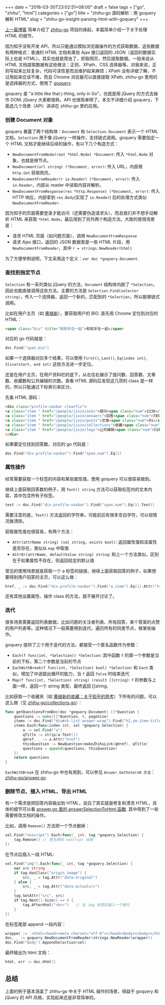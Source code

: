 +++
date = "2016-03-30T23:02:51+08:00"
draft = false
tags = ["go", "zhihu", "html"]
categories = ["go"]
title = "zhihu-go 源码解析：用 goquery 解析 HTML"
slug = "zhihu-go-insight-parsing-html-with-goquery"
+++

[上一篇博客](/posts/2016/03/zhihu-go/) 简单介绍了 [zhihu-go](https://github.com/DeanThompson/zhihu-go) 项目的缘起，本篇简单介绍一下关于处理 HTML 的细节。

因为知乎没有开发 API，所以只能通过模拟浏览器操作的方式获取数据，这些数据有两种格式：普通的 HTML 文档和某些 Ajax 接口返回的 JSON（返回的数据实际上也是 HTML）。其实也就是爬虫了，抓取网页，然后提取数据。一般来说从 HTML 文档提取数据有这些做法：正则、XPath、CSS 选择器等。对我来说，正则写起来比较复杂，代码可读性差而且维护起来麻烦；XPath 没有详细了解，不过用起来应该不难，而且 Chrome 浏览器可以直接提取 XPath. zhihu-go 里用的是选择器的方式，使用了 [goquery](https://github.com/PuerkitoBio/goquery).

goquery 是 "a little like that j-thing, only in Go"，也就是用 jQuery 的方式去操作 DOM. jQuery 大家都很熟，API 也很简单明了。本文不详细介绍 goquery，下面选几个场景（API）讲讲在 zhihu-go 里的应用。

<!--more-->

### 创建 Document 对象

goquery 暴露了两个结构体：`Document` 和 `Selection`. `Document` 表示一个 HTML 文档，`Selection` 用于像 jQuery 一样操作，支持链式调用。goquery 需要指定一个 HTML 文档才能继续后续的操作，有以下几个构造方式：

* `NewDocumentFromNode(root *html.Node) *Document`: 传入 `*html.Node` 对象，也就是根节点。
* `NewDocument(url string) (*Document, error)`: 传入 URL，内部用 `http.Get` 获取网页。
* `NewDocumentFromReader(r io.Reader) (*Document, error)`: 传入 `io.Reader`，内部从 reader 中读取内容并解析。
* `NewDocumentFromResponse(res *http.Response) (*Document, error)`: 传入 HTTP 响应，内部拿到 `res.Body`(实现了 `io.Reader`) 后的处理方式类似 `NewDocumentFromReader`.

因为知乎的页面需要登录才能访问（还需要伪造请求头），而且我们并不想手动解析 HTML 来获取 `*html.Node`，最后用到了另外两个构造方法。大致的使用场景是：

* 请求 HTML 页面（如问题页面），调用 `NewDocumentFromResponse`
* 请求 Ajax 接口，返回的 JSON 数据里是一些 HTML 片段，用 `NewDocumentFromReader`，其中 `r = strings.NewReader(html)`

为了方便举例说明，下文采用这个定义：`var doc *goquery.Document`.

### 查找到指定节点

`Selection` 有一系列类似 jQuery 的方法，`Document` 结构体内嵌了 `*Selection`，因此也能直接调用这些方法。主要的方法是 `Selection.Find(selector string)`，传入一个选择器，返回一个新的，匹配到的 `*Selection`，所以能够链式调用。

比如在用户主页（如 [黄继新](https://www.zhihu.com/people/jixin)），要获取用户的 BIO. 首先用 Chrome 定位到对应的 HTML：

```html
<span class="bio" title="和知乎在一起">和知乎在一起</span>
```

对应的 go 代码就是：

```go
doc.Find("span.bio")
```

如果一个选择器对应多个结果，可以使用 `First()`, `Last()`, `Eq(index int)`, `Slice(start, end int)` 这些方法进一步定位。

还是在用户主页，在用户资料栏的底下，从左往右展示了提问数、回答数、文章数、收藏数和公共编辑的次数。查看 HTML 源码后发现这几项的 class 是一样的，所以只能通过下标索引来区分。

先看 HTML 源码：

```html
<div class="profile-navbar clearfix">
<a class="item " href="/people/jixin/asks">提问<span class="num">1336</span></a>
<a class="item " href="/people/jixin/answers">回答<span class="num">785</span></a>
<a class="item " href="/people/jixin/posts">文章<span class="num">91</span></a>
<a class="item " href="/people/jixin/collections">收藏<span class="num">44</span></a>
<a class="item " href="/people/jixin/logs">公共编辑<span class="num">51648</span></a>
</div>
```

如果要定位找到回答数，对应的 go 代码是：

```go
doc.Find("div.profile-navbar").Find("span.num").Eq(1)
```

### 属性操作

经常需要获取一个标签的内容和某些属性值，使用 goquery 可以很容易做到。

继续上面获取回答数的例子，用 `Text() string` 方法可以获取标签内的文本内容，其中包含所有子标签。

```go
text := doc.Find("div.profile-navbar").Find("span.num").Eq(1).Text()    // "785"
```

需要注意的是，`Text()` 方法返回的字符串，可能前后有很多空白字符，可以视情况做清除。

获取属性值也很容易，有两个方法：

* `Attr(attrName string) (val string, exists bool)`: 返回属性值和该属性是否存在，类似从 `map` 中取值
* `AttrOr(attrName, defaultValue string) string`: 和上一个方法类似，区别在于如果属性不存在，则返回给定的默认值

常见的使用场景就是获取一个 a 标签的链接。继续上面获取回答的例子，如果想要得到用户回答的主页，可以这么做：

```go
href, _ := doc.Find("div.profile-navbar").Find("a.item").Eq(1).Attr("href")
```

还有其他设置属性、操作 class 的方法，就不展开讨论了。

### 迭代

很多场景需要返回列表数据，比如问题的关注者列表、所有回答，某个答案的点赞的用户列表等。这种情况下一般需要用到迭代，遍历所有的同类节点，做某些操作。

goquery 提供了三个用于迭代的方法，都接受一个匿名函数作为参数：

* `Each(f func(int, *Selection)) *Selection`: 其中函数 `f` 的第一个参数是当前的下标，第二个参数是当前的节点
* `EachWithBreak(f func(int, *Selection) bool) *Selection`: 和 `Each` 类似，增加了中途跳出循环的能力，当 `f` 返回 `false` 时结束迭代
* `Map(f func(int, *Selection) string) (result []string)`: `f` 的参数与上面一样，返回一个 string 类型，最终返回 []string.

比如获取一个收藏夹（如 [黄继新的收藏：关于知乎的思考](https://www.zhihu.com/collection/19573315)）下所有的问题，可以这么做（见 [zhihu-go/collections.go](https://github.com/DeanThompson/zhihu-go/blob/master/collection.go)）：

```go
func getQuestionsFromDoc(doc *goquery.Document) []*Question {
	questions := make([]*Question, 0, pageSize)
	items := doc.Find("div#zh-list-answer-wrap").Find("h2.zm-item-title")
	items.Each(func(index int, sel *goquery.Selection) {
		a := sel.Find("a")
		qTitle := strip(a.Text())
		qHref, _ := a.Attr("href")
		thisQuestion := NewQuestion(makeZhihuLink(qHref), qTitle)
		questions = append(questions, thisQuestion)
	})
	return questions
}
```

`EachWithBreak` 在 zhihu-go 中也有用到，可以参见 `Answer.GetVotersN 方法`：[zhihu-go/answer.go](https://github.com/DeanThompson/zhihu-go/blob/master/answer.go).

### 删除节点、插入 HTML、导出 HTML

有一个需求是把回答内容输出到 HTML，说白了其实就是修复和清洗 HTML，具体的细节可以看 [answer.go 里的 answerSelectionToHtml 函数](https://github.com/DeanThompson/zhihu-go/blob/master/answer.go#L222). 其中用到了一些需要修改文档的操作。

比如，调用 `Remove()` 方法把一个节点删掉：

```go
sel.Find("noscript").Each(func(_ int, tag *goquery.Selection) {
    tag.Remove() // 把无用的 noscript 去掉
})
```

在节点后插入一段 HTML:

```go
sel.Find("img").Each(func(_ int, tag *goquery.Selection) {
    var src string
    if tag.HasClass("origin_image") {
        src, _ = tag.Attr("data-original")
    } else {
        src, _ = tag.Attr("data-actualsrc")
    }
    tag.SetAttr("src", src)
    if tag.Next().Size() == 0 {
        tag.AfterHtml("<br>")   // 在 img 标签后插入一个换行
    }
})
```

在标签尾部 append 一段内容：

```go
wrapper := `<html><head><meta charset="utf-8"></head><body></body></html>`
doc, _ := goquery.NewDocumentFromReader(strings.NewReader(wrapper))
doc.Find("body").AppendSelection(sel)
```

最终输出为 html 文档：

```go
html, err := doc.Html()
```

## 总结

上面的例子基本涵盖了 zhihu-go 中关于 HTML 操作的场景，得益于 goquery 和 jQuery 的 API 风格，实现起来还是非常简单的。
